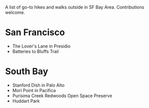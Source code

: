 A list of go-to hikes and walks outside in SF Bay Area.  Contributions welcome.

# San Francisco
 * The Lover's Lane in Presidio
 * Batteries to Bluffs Trail

# South Bay
 * Stanford Dish in Palo Alto
 * Mori Point in Pacifica
 * Purisima Creek Redwoods Open Space Preserve
 * Huddart Park